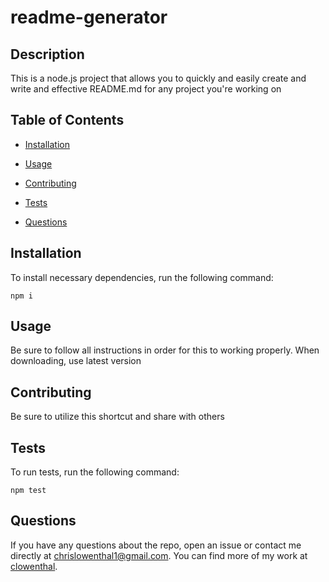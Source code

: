 # readme-generator
  
  
  ## Description
  
  This is a node.js project that allows you to quickly and easily create and write and effective README.md for any project you're working on
  
  ## Table of Contents 
  
  * [Installation](#installation)
  
  * [Usage](#usage)
  
  * [Contributing](#contributing)
  
  * [Tests](#tests)
  
  * [Questions](#questions)
  
  ## Installation
  
  To install necessary dependencies, run the following command:
  
  ```
  npm i
  ```
  
  ## Usage
  
  Be sure to follow all instructions in order for this to working properly. When downloading, use latest version 
  
  
    
  ## Contributing
  
  Be sure to utilize this shortcut and share with others
  
  ## Tests
  
  To run tests, run the following command:
  
  ```
  npm test
  ```
  
  ## Questions
  
  If you have any questions about the repo, open an issue or contact me directly at chrislowenthal1@gmail.com. You can find more of my work at [clowenthal](https://github.com/clowenthal/).
  
  